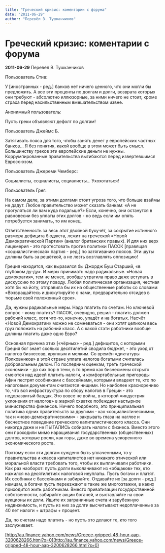 ```yaml
---
title: "Греческий кризис: коментарии с форума"
date: "2011-06-29"
author: "Перевёл В. Тушканчиков"
---
```


# Греческий кризис: коментарии с форума

**2011-06-29** Перевёл В. Тушканчиков

Пользователь Стив:

У [иностранных - ред.] банков нет ничего ценного, что они могли бы предложить. А все эти проценты по долгам и долги, возврата которых они требуют - абсолютно иллюзорные, за ними ничего не стоит, кроме страха перед насильственным вмешательством извне.

Анонимный пользователь:

Пусть греки объявляют дефолт по долгам!

Пользователь Джеймс Б.

Затягивать пояса для того, чтобы занять денег у европейских частных банков... Я без понятия, какой вообще в этом может быть смысл. Большинству греков эти европейские деньги не нужны. Коррумпированные правительства выгибаются перед извертевшимся Евросоюзом.

Пользователь Джереми Чемберс:

Социалисты, социалисты, социалисты... Ухохотаться!

Пользователь Грег:

На самом деле, за этими долгами стоит угроза того, что больше взаймы не дадут. Любое правительство может сказать банкам: «А не прогуляться ли вам куда подальше?» Если, конечно, они останутся в равновесии без уплаты этих долгов - но ведь если им опять потребуется занимать, то им конец.

Ответственность за весь этот двойной бухучёт, за сокрытие истинного размера дефицита бюджета, лежит на греческой «Новой Демократической Партии» (аналог британских правых). И для них верх лицемерия - это протестовать против политики ПАСОК [правящая «социалистическая» партия - ред.] по затягиванию поясов. Эти шуты должны быть за решёткой, а не лезть возглавлять оппозицию!

Греция находится, как выразился бы Джордж Буш Старший, «в глубоком ду-ду». И меры принимать надо радикальные. «Новая демократия», тем не менее, вообще утратила право даже вступать в дискуссию по этому поводу. Любая политическая организация, честная хотя бы на йоту, отправила бы их на общественные работы со словами: «Возвращайтесь и дискутируйте с нами, предварительно отсидев в тюрьме свой положенный срок».

Да, нужны радикальные меры. Надо платить по счетам. Но ключевой вопрос - кому платить? ПАСОК, очевидно, решил - платить должен рабочий класс, хотя что-то, конечно, упадёт и на богатых. Насчёт «Новой Демократии» можно не сомневаться - они хотят целиком весь груз положить на рабочий класс. А с какой стати работники вообще должны платить даже одно Евро?

Основная причина этих [«чёрных» - ред.] дефицитов, с которыми Греция бог знает сколько десятилетий сводила бюджет, - это уход от налогов бизнесовв, крупным и мелким. Со времён «диктатуры Полковников» в этой стране уплата налогов богатыми считалась добровольным делом. По последним оценкам, треть греческой экономики - до сих пор в тени, в то время как бизнесмены открыто смеются над идеей платить налоги, и комфортабельные пригороды Афин пестрят особняками с бассейнами, которыми владеют те, кто по налоговым документам считаются нищими. Но наиболее красноречиво то, что вся инфраструктура по сбору налогов в Греции - это недоразвитый бардак. Это вовсе не война, в которой «индустрия уклонения от налогов» в жаркой схватке побеждает настырное министерство финансов. Ничего подобного, это принципиальная политика одних правительств за другими - как «социалистическими», так и «ново-демократическими» - закрывать глаза на наглое и бесчестное поведение греческого капиталистического класса. Они никогда даже и не ПЫТАЛИСЬ собирать налоги с бизнеса. Вместо этого они проходили мимо наращивания государственных (общественных) долгов, которые росли, как горы, даже во времена ускоренного экономического роста.

Поэтому если эти долгам суждено быть уплаченными, то у правительства и класса капиталистов нет никакого этической или моральной власти требовать того, чтобы их выплачивали работники. Как раз наоборот: пусть долги выколачивают из «общаков» тех, кто нажился на десятилетиях налоговой неуплаты. Пусть богачи и платят. Их особняки с бассейнами и забирайте. Отдавайте их [за долги - ред.] немцам, а богачи пусть переезжают в такие же многоэтажки, в каких приходится жить работникам. Вместо приватизации государственной собственности, забирайте акции богачей, и выставляйте на свои аукционы их доли. Ищите их заграничные счета и зарубежную недвижимость, и пусть из них за долги высчитывают недоплаченные за 40 лет налоги + штрафы + процент.

Да, по счетам надо платить - но пусть это делают те, кто того заслуживает.

[http://au.finance.yahoo.com/news/Greece-gripped-48-hour-aap-3200628266.html?x=0](http://au.finance.yahoo.com/news/Greece-gripped-48-hour-aap-3200628266.html?x=0)